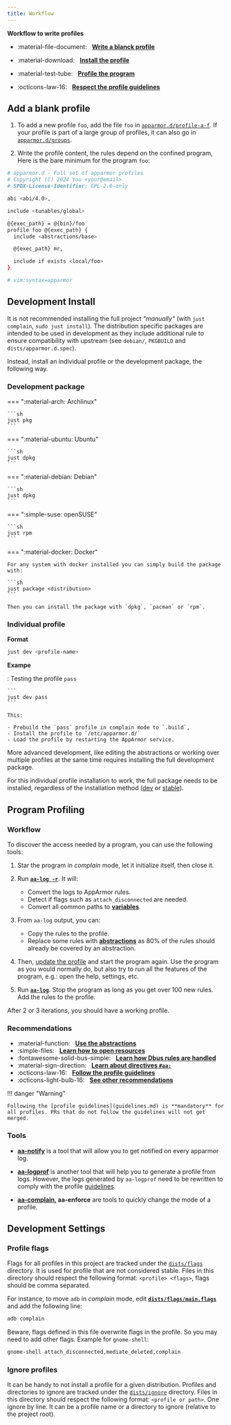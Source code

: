 ```yaml
---
title: Workflow
---
```


**Workflow to write profiles**

<div class="grid cards" markdown>

-   :material-file-document: &nbsp; **[Write a blanck profile](#add-a-blank-profile)**

</div>
<div class="grid cards" markdown>

-   :material-download: &nbsp; **[Install the profile](#individual-profile)**

</div>
<div class="grid cards" markdown>

-   :material-test-tube: &nbsp; **[Profile the program](#program-profiling)**

</div>
<div class="grid cards" markdown>

-   :octicons-law-16: &nbsp; **[Respect the profile guidelines](guidelines.md)**

</div>


## Add a blank profile

1. To add a new profile `foo`, add the file `foo` in [`apparmor.d/profile-a-f`](https://github.com/roddhjav/apparmor.d/blob/main/apparmor.d/profiles-a-f).
   If your profile is part of a large group of profiles, it can also go in
   [`apparmor.d/groups`](https://github.com/roddhjav/apparmor.d/blob/main/apparmor.d/groups).

2. Write the profile content, the rules depend on the confined program,
   Here is the bare minimum for the program `foo`:
``` sh
# apparmor.d - Full set of apparmor profiles
# Copyright (C) 2024 You <your@email>
# SPDX-License-Identifier: GPL-2.0-only

abi <abi/4.0>,

include <tunables/global>

@{exec_path} = @{bin}/foo
profile foo @{exec_path} {
  include <abstractions/base>

  @{exec_path} mr,

  include if exists <local/foo>
}

# vim:syntax=apparmor
```

## Development Install

It is not recommended installing the full project *"manually"* (with `just complain`, `sudo just install`). The distribution specific packages are intended to be used in development as they include additional rule to ensure compatibility with upstream (see `debian/`, `PKGBUILD` and `dists/apparmor.d.spec`).

Instead, install an individual profile or the development package, the following way.

### Development package

=== ":material-arch: Archlinux"

    ```sh
    just pkg
    ```

=== ":material-ubuntu: Ubuntu"

    ```sh
    just dpkg
    ```

=== ":material-debian: Debian"

    ```sh
    just dpkg
    ```

=== ":simple-suse: openSUSE"

    ```sh
    just rpm
    ```

=== ":material-docker: Docker"

    For any system with docker installed you can simply build the package with:

    ```sh
    just package <distribution>
    ```

    Then you can install the package with `dpkg`, `pacman` or `rpm`.

### Individual profile

**Format**

```sh
just dev <profile-name>
```

**Exampe**

:   Testing the profile `pass`

    ```
    just dev pass
    ```

    This:

    - Prebuild the `pass` profile in complain mode to `.build`,
    - Install the profile to `/etc/apparmor.d/`
    - Load the profile by restarting the AppArmor service.


More advanced development, like editing the abstractions or working over multiple profiles at the same time requires installing the full development package.

For this individual profile installation to work, the full package needs to be installed, regardless of the installation method ([dev](#development-package) or [stable](../install.md)).

## Program Profiling

### Workflow

To discover the access needed by a program, you can use the following tools:

1. Star the program in *complain* mode, let it initialize itself, then close it.

1. Run **[`aa-log -r`](../usage.md#apparmor-log)**. It will:
    - Convert the logs to AppArmor rules.
    - Detect if flags such as `attach_disconnected` are needed.
    - Convert all common paths to **[variables](../variables.md)**.

1. From `aa-log` output, you can:
    - Copy the rules to the profile.
    - Replace some rules with **[abstractions](abstractions.md)** as 80% of the rules should already be covered by an abstraction.

1. Then, [update the profile](#individual-profile) and start the program again. Use the program as you would normally do, but also try to run all the features of the program, e.g.: open the help, settings, etc.

1. Run **[`aa-log`](../usage.md#apparmor-log)**. Stop the program as long as you get over 100 new rules. Add the rules to the profile.

After 2 or 3 iterations, you should have a working profile.

### Recommendations

<div class="grid cards" markdown>

-   :material-function: &nbsp; **[Use the abstractions](abstractions.md)**
-   :simple-files: &nbsp; **[Learn how to open resources](internal.md#open-resources)**
-   :fontawesome-solid-bus-simple: &nbsp; **[Learn how Dbus rules are handled](dbus.md)**
-   :material-sign-direction: &nbsp; **[Learn about directives `#aa:`](directives.md)**
-   :octicons-law-16: &nbsp; **[Follow the profile guidelines](guidelines.md)**
-   :octicons-light-bulb-16: &nbsp; **[See other recommendations](recommendations.md)**

</div>

!!! danger "Warning"

    Following the [profile guidelines](guidelines.md) is **mandatory** for all profiles. PRs that do not follow the guidelines will not get merged.

### Tools

* **[aa-notify](https://wiki.archlinux.org/title/AppArmor#Get_desktop_notification_on_DENIED_actions)** is a tool that will allow you to get notified on every apparmor log.

* **[aa-logprof](https://man.archlinux.org/man/aa-logprof.8)** is another tool that will help you to generate a profile from logs. However, the logs generated by `aa-logprof` need to be rewritten to comply with the profile [guidelines](guidelines.md).

* **[aa-complain](https://man.archlinux.org/man/aa-complain.8), aa-enforce** are tools to quickly change the mode of a profile.


## Development Settings

### Profile flags

Flags for all profiles in this project are tracked under the [`dists/flags`](https://github.com/roddhjav/apparmor.d/tree/main/dists/flags) directory. It is used for profile that are not considered stable. Files in this directory should respect the following format: `<profile> <flags>`, flags should be comma separated.

For instance, to move `adb` in *complain* mode, edit **[`dists/flags/main.flags`](https://github.com/roddhjav/apparmor.d/blob/main/dists/flags/main.flags)** and add the following line:
```sh
adb complain
```

Beware, flags defined in this file overwrite flags in the profile. So you may need to add other flags. Example for `gnome-shell`:
```sh
gnome-shell attach_disconnected,mediate_deleted,complain
```


### Ignore profiles

It can be handy to not install a profile for a given distribution. Profiles and directories to ignore are tracked under the [`dists/ignore`](https://github.com/roddhjav/apparmor.d/tree/main/dists/ignore) directory. Files in this directory should respect the following format: `<profile or path>`. One ignore by line. It can be a profile name or a directory to ignore (relative to the project root).
